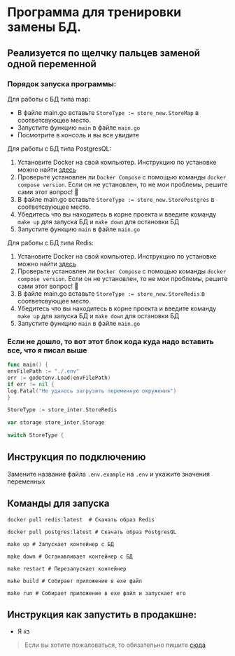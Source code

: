 # Программа для тренировки замены БД.

## Реализуется по щелчку пальцев заменой одной переменной 

### Порядок запуска программы:

Для работы с БД типа map:
- В файле main.go вставьте `StoreType := store_new.StoreMap` в соответсвующее место.
- Запустите функцию `main` в файле `main.go`
- Посмотрите в консоль и вы все увидите

Для работы с БД типа PostgresQL:

1. Установите Docker на свой компьютер. Инструкцию по установке можно найти [здесь](https://www.docker.com/)
2. Проверьте установлен ли `Docker Compose` с помощью команды  `docker compose version`. Если он не установлен, то не мои проблемы, решите сами этот вопрос! :thinking:	
3. В файле main.go вставьте `StoreType := store_new.StorePostgres` в соответсвующее место.
4. Убедитесь что вы находитесь в корне проекта и введите команду `make up` для запуска БД и `make down` для остановки БД
5. Запустите функцию `main` в файле `main.go`

Для работы с БД типа Redis:

1. Установите Docker на свой компьютер. Инструкцию по установке можно найти [здесь](https://www.docker.com/)
2. Проверьте установлен ли `Docker Compose` с помощью команды  `docker compose version`. Если он не установлен, то не мои проблемы, решите сами этот вопрос! :thinking:
3.  В файле main.go вставьте `StoreType := store_new.StoreRedis` в соответсвующее место.
4. Убедитесь что вы находитесь в корне проекта и введите команду `make up` для запуска БД и `make down` для остановки БД
5. Запустите функцию `main` в файле `main.go`

### Если не дошло, то вот этот блок кода куда надо вставить все, что я писал выше

```Go
func main() {
envFilePath := "./.env"
err := godotenv.Load(envFilePath)
if err != nil {
log.Fatal("Не удалось загрузить переменную окружения")
}

StoreType := store_inter.StoreRedis

var storage store_inter.Storage

switch StoreType {
```

## Инструкция по подключению
Замените название файла `.env.example` на `.env` и укажите значения переменных

## Команды  для запуска
```shell
docker pull redis:latest  # Скачать образ Redis
```
```shell
docker pull postgres:latest # Скачать образ PostgresQL
```
```shell
make up # Запускает контейнер с БД
```

```shell
make down # Останавливает контейнер с БД
```
```shell
make restart # Перезапускает контейнер
```
```shell
make build # Собирает приложение в exe файл
```
```shell
make run # Собирает приложение в exe файл и запускает его
```

## Инструкция как запустить в продакшне:
- Я хз




> Если вы хотите пожаловаться, то обязательно пишите [сюда](https://t.me/zak47) 